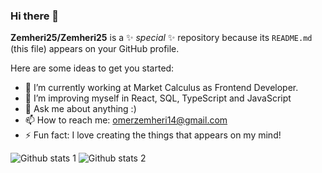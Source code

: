 ### Hi there 👋

**Zemheri25/Zemheri25** is a ✨ _special_ ✨ repository because its `README.md` (this file) appears on your GitHub profile.

Here are some ideas to get you started:

- 🔭 I’m currently working at Market Calculus as Frontend Developer.
- 🤔 I’m improving myself in React, SQL, TypeScript and JavaScript
- 💬 Ask me about anything :)
- 📫 How to reach me: omerzemheri14@gmail.com
- ⚡ Fun fact: I love creating the things that appears on my mind!


![Github stats 1](https://github-readme-stats.vercel.app/api?username=Zemheri25&show_icons=true&theme=gradient) 
![Github stats 2](https://github-readme-stats.vercel.app/api?username=Zemheri25&show_icons=true&theme=radical)



